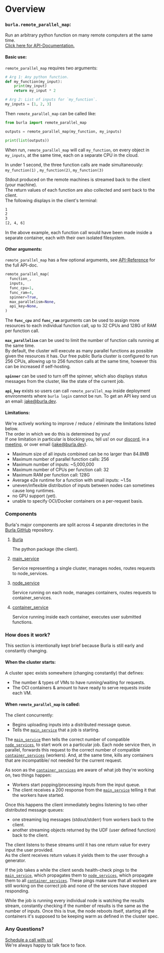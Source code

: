 # Overview

### `burla.remote_parallel_map`:

Run an arbitrary python function on many remote computers at the same time.\
[Click here for API-Documentation.](API-Reference.md)

#### Basic use:

`remote_parallel_map` requires two arguments:

```python
# Arg 1: Any python function.
def my_function(my_input):
    print(my_input)
    return my_input * 2

# Arg 2: List of inputs for `my_function`.
my_inputs = [1, 2, 3]
```

Then `remote_parallel_map` can be called like:

```python
from burla import remote_parallel_map

outputs = remote_parallel_map(my_function, my_inputs)

print(list(outputs))
```

When run, `remote_parallel_map` will call `my_function`, on every object in `my_inputs`, at the same time, each on a separate CPU in the cloud.

In under 1 second, the three function calls are made simultaneously:\
`my_function(1)` , `my_function(2)`, `my_function(3)`

Stdout produced on the remote machines is streamed back to the client (your machine).\
The return values of each function are also collected and sent back to the client.\
The following displays in the client's terminal:

```bash
1
2
3
[2, 4, 6]
```

In the above example, each function call would have been made inside a separate container, each with their own isolated filesystem.

#### Other arguments:

`remote_parallel_map` has a few optional arguments, see [API-Reference](API-Reference.md) for the full API-doc.

```python
remote_parallel_map(
  function_,
  inputs,
  func_cpu=1,
  func_ram=4,
  spinner=True,
  max_parallelism=None,
  api_key=None,
)
```

The **`func_cpu`** and **`func_ram`** arguments can be used to assign more resources to each individual function call, up to 32 CPUs and 128G of RAM per function call.

**`max_parallelism`** can be used to limit the number of function calls running at the same time.\
By default, the cluster will execute as many parallel functions as possible given the resources it has. Our free public Burla cluster is configured to run 256 CPUs, allowing up to 256 function calls at the same time, however this can be increased if self-hosting.

**`spinner`** can be used to turn off the spinner, which also displays status messages from the cluster, like the state of the current job.

**`api_key`** exists so users can call `remote_parallel_map` inside deployment environments where `burla login` cannot be run. To get an API key send us an email: [jake@burla.dev](mailto:jake@burla.dev).

#### Limitations:

We're actively working to improve / reduce / eliminate the limitations listed below.\
The order in which we do this is determined by you!\
If one limitation in particular is blocking you, tell us! on our [discord](https://discord.gg/TsbCUwBUdy), in a [meeting](http://cal.com/jakez/burla), or over email (jake@burla.dev).

* Maximum size of all inputs combined can be no larger than 84.8MB
* Maximum number of parallel function calls: 256
* Maximum number of inputs: \~5,000,000
* Maximum number of CPUs per function call: 32
* Maximum RAM per function call: 128G
* Average e2e runtime for a function with small inputs: \~1.5s
* uneven/inflexible distribution of inputs between nodes can sometimes cause long runtimes.
* no GPU support (yet).
* unable to specify OCI/Docker containers on a per-request basis.

### Components

Burla's major components are split across 4 separate directories in the [Burla GitHub](https://github.com/burla-cloud/burla) repository. &#x20;

1.  [Burla](https://github.com/Burla-Cloud/burla/tree/main/burla)&#x20;

    The python package (the client).
2.  [main\_service ](https://github.com/Burla-Cloud/burla/tree/main/main\_service)

    Service representing a single cluster, manages nodes, routes requests to node\_services.
3.  [node\_service ](https://github.com/Burla-Cloud/burla/tree/main/node\_service)

    Service running on each node, manages containers, routes requests to container\_services.
4.  [container\_service ](https://github.com/Burla-Cloud/burla/tree/main/container\_service)

    Service running inside each container, executes user submitted functions.

### How does it work?

This section is intentionally kept brief because Burla is still early and constantly changing.

#### When the cluster starts:

A cluster spec exists somewhere (changing constantly) that defines:

* The number & types of VMs to have running/waiting for requests.
* The OCI containers & amount to have ready to serve requests inside each VM.

#### When `remote_parallel_map` is called:

The client concurrently:

* Begins uploading inputs into a distributed message queue.
* Tells the [`main_service`](overview.md#components) that a job is starting.

The [`main_service`](overview.md#components) then tells the correct number of compatible [`node_services`](overview.md#components), to start work on a particular job. Each node service then, in parallel, forwards this request to the correct number of compatible [`container_services`](overview.md#components) (workers). And, at the same time, kills any containers that are incompatible/ not needed for the current request.

As soon as the [`container_services`](overview.md#components) are aware of what job they're working on, two things happen:

* Workers start popping/processing inputs from the input queue.
* The client receives a 200 response from the [`main_service`](overview.md#components) telling it that the workers have started.

Once this happens the client immediately begins listening to two other distributed message queues:

* one streaming log messages (stdout/stderr) from workers back to the client.
* another streaming objects returned by the UDF (user defined function) back to the client.

The client listens to these streams until it has one return value for every input the user provided.\
As the client receives return values it yields them to the user through a generator.

If the job takes a while the client sends health-check pings to the [`main_service`](overview.md#components), which propagates them to [`node_services`](overview.md#components), which propagate them to all [`container_services`](overview.md#components). These pings make sure that all workers are still working on the correct job and none of the services have stopped responding.

While the job is running every individual node is watching the results stream, constantly checking if the number of results is the same as the number of inputs. Once this is true, the node reboots itself, starting all the containers it's supposed to be keeping warm as defined in the cluster spec.

### Any Questions?

[Schedule a call with us!](http://cal.com/jakez/burla)\
We're always happy to talk face to face.



